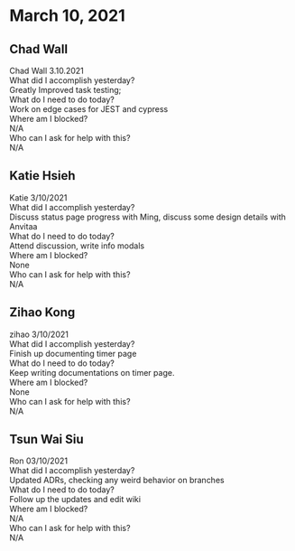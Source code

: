 # March 10, 2021

## Chad Wall 
Chad Wall 3.10.2021\
What did I accomplish yesterday?\
Greatly Improved task testing;\
What do I need to do today?\
Work on edge cases for JEST and cypress\
Where am I blocked?\
N/A\
Who can I ask for help with this?\
N/A 

## Katie Hsieh 
Katie 3/10/2021\
What did I accomplish yesterday?\
Discuss status page progress with Ming, discuss some design details with Anvitaa\
What do I need to do today?\
Attend discussion, write info modals\
Where am I blocked?\
None\
Who can I ask for help with this?\
N/A

## Zihao Kong 
zihao 3/10/2021\
What did I accomplish yesterday?\
Finish up documenting timer page\
What do I need to do today?\
Keep writing documentations on timer page.\
Where am I blocked?\
None\
Who can I ask for help with this?\
N/A

## Tsun Wai Siu  
Ron 03/10/2021\
  What did I accomplish yesterday?\
Updated ADRs, checking any weird behavior on branches\
  What do I need to do today?\
Follow up the updates and edit wiki\
  Where am I blocked?\
N/A\
  Who can I ask for help with this?\
N/A